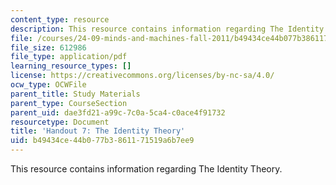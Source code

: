 ```yaml
---
content_type: resource
description: This resource contains information regarding The Identity Theory.
file: /courses/24-09-minds-and-machines-fall-2011/b49434ce44b077b3861171519a6b7ee9_MIT24_09F11_identity.pdf
file_size: 612986
file_type: application/pdf
learning_resource_types: []
license: https://creativecommons.org/licenses/by-nc-sa/4.0/
ocw_type: OCWFile
parent_title: Study Materials
parent_type: CourseSection
parent_uid: dae3fd21-a99c-7c0a-5ca4-c0ace4f91732
resourcetype: Document
title: 'Handout 7: The Identity Theory'
uid: b49434ce-44b0-77b3-8611-71519a6b7ee9
---
```

This resource contains information regarding The Identity Theory.